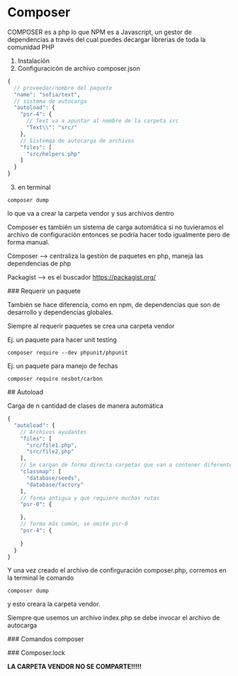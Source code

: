 # Composer

COMPOSER es a php lo que NPM es a Javascript, un gestor de dependencias a través del cual puedes decargar librerias de toda la comunidad PHP

1. Instalación
2. Configuracicón  de archivo composer.json

```php
{
  // proveedor/nombre del paquete
  "name": "sofia/text",
  // sistema de autocarga
  "autoload": {
    "psr-4": {
      // Text va a apuntar al nombre de la carpeta src
      "Text\\": "src/"
    },
    // Sistemqa de autocarga de archivos
    "files": [
      "src/helpers.php"
    ]
  }
}
```

3. en terminal
```
composer dump
```
lo que va a crear la carpeta vendor y sus archivos dentro

Composer es también un sistema de carga automática si no tuvieramos el archivo de configuración entonces se podría hacer todo igualmente pero de forma manual.

Composer --> centraliza la gestiòn de paquetes en php, maneja las dependencias de php

Packagist --> es el buscador
https://packagist.org/

### Requerir un paquete 

También se hace diferencia, como en npm, de dependencias que son de desarrollo y dependencias globales.

Siempre al requerir paquetes se crea una carpeta vendor

Ej. un paquete para hacer unit testing
```
composer require --dev phpunit/phpunit
```

Ej. un paquete para manejo de fechas
```
composer require nesbot/carbon
```


## Autoload

Carga de n cantidad de clases de manera automática

```php
{
  "autoload": {
    // Archivos ayudantes
    "files": [
      "src/file1.php",
      "src/file2.php"
    ],
    // Se cargan de forma directa carpetas que van a contener diferentes clases
    "classmap": [
      "database/seeds",
      "database/factory"
    ],
    // forma antigua y que requiere muchas rutas
    "psr-0": {

    }, 
    // forma más común, se omite psr-0
    "psr-4": {
      
    } 
  }
}
```

Y una vez creado el archivo de confirguración composer.php, corremos en la terminal le comando
```
composer dump
```

y esto creara la carpeta vendor.

Siempre que usemos un archivo index.php se debe invocar el archivo de autocarga

### Comandos composer

### Composer.lock

**LA CARPETA VENDOR NO SE COMPARTE!!!!!**